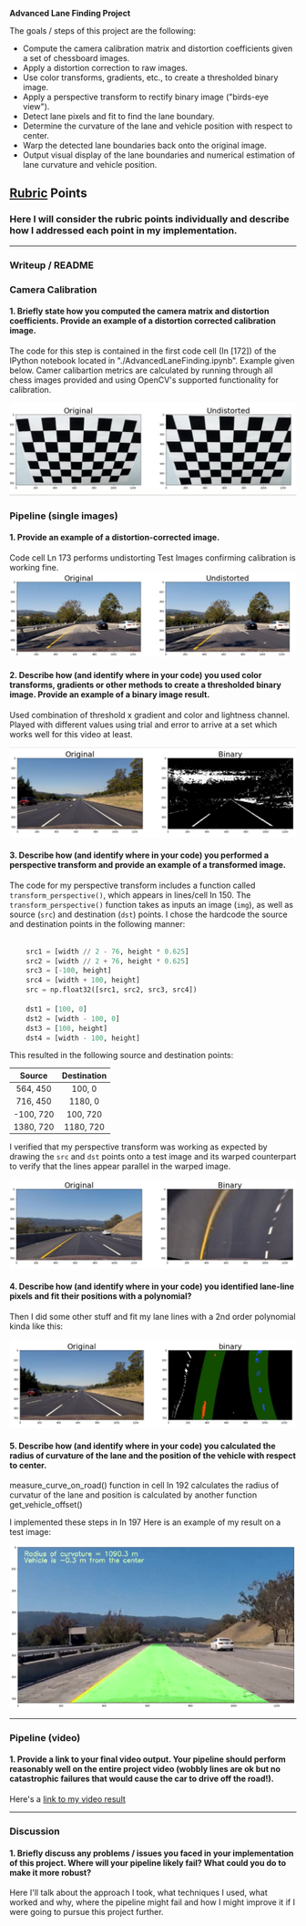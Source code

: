 **Advanced Lane Finding Project**

The goals / steps of this project are the following:

* Compute the camera calibration matrix and distortion coefficients given a set of chessboard images.
* Apply a distortion correction to raw images.
* Use color transforms, gradients, etc., to create a thresholded binary image.
* Apply a perspective transform to rectify binary image ("birds-eye view").
* Detect lane pixels and fit to find the lane boundary.
* Determine the curvature of the lane and vehicle position with respect to center.
* Warp the detected lane boundaries back onto the original image.
* Output visual display of the lane boundaries and numerical estimation of lane curvature and vehicle position.

[//]: # (Image References)

[image1]: ./examples/Chess-undistort.JPG "Undistorted"
[image2]: ./examples/Testimage-undistort.JPG "Road Transformed"
[image3]: ./examples/sobel-color-lightness-thresh.JPG "Binary Example"
[image4]: ./examples/perspective_transform.JPG "Warp Example"
[image5]: ./examples/color_fit_lines.jpg "Fit Visual"
[image6]: ./examples/example_output.jpg "Output"
[video1]: ./project_output_video.mp4 "Video"

## [Rubric](https://review.udacity.com/#!/rubrics/571/view) Points

### Here I will consider the rubric points individually and describe how I addressed each point in my implementation.  

---

### Writeup / README



### Camera Calibration

#### 1. Briefly state how you computed the camera matrix and distortion coefficients. Provide an example of a distortion corrected calibration image.

The code for this step is contained in the first code cell (In [172]) of the IPython notebook located in "./AdvancedLaneFinding.ipynb". Example given below.
Camer calibartion metrics are calculated by running through all chess images provided and using OpenCV's supported functionality for calibration.


![alt text][image1]

### Pipeline (single images)

#### 1. Provide an example of a distortion-corrected image.

Code cell Ln 173 performs undistorting Test Images confirming calibration is working fine.
![Example Here][image2]

#### 2. Describe how (and identify where in your code) you used color transforms, gradients or other methods to create a thresholded binary image.  Provide an example of a binary image result.

Used combination of threshold x gradient and color and lightness channel. Played with different values using trial and error to arrive at a set which works well for this video at least. 

![alt text][image3]

#### 3. Describe how (and identify where in your code) you performed a perspective transform and provide an example of a transformed image.

The code for my perspective transform includes a function called `transform_perspective()`, which appears in lines/cell In 150.  The `transform_perspective()` function takes as inputs an image (`img`), as well as source (`src`) and destination (`dst`) points.  I chose the hardcode the source and destination points in the following manner:

```python

    src1 = [width // 2 - 76, height * 0.625]
    src2 = [width // 2 + 76, height * 0.625]
    src3 = [-100, height]
    src4 = [width + 100, height]
    src = np.float32([src1, src2, src3, src4])

    dst1 = [100, 0]
    dst2 = [width - 100, 0]
    dst3 = [100, height]
    dst4 = [width - 100, height]
```

This resulted in the following source and destination points:

| Source        | Destination   | 
|:-------------:|:-------------:| 
| 564, 450      | 100, 0        | 
| 716, 450      | 1180, 0       |
| -100, 720     | 100, 720      |
| 1380, 720     | 1180, 720     |

I verified that my perspective transform was working as expected by drawing the `src` and `dst` points onto a test image and its warped counterpart to verify that the lines appear parallel in the warped image.

![alt text][image4]

#### 4. Describe how (and identify where in your code) you identified lane-line pixels and fit their positions with a polynomial?

Then I did some other stuff and fit my lane lines with a 2nd order polynomial kinda like this:

![alt text][image5]

#### 5. Describe how (and identify where in your code) you calculated the radius of curvature of the lane and the position of the vehicle with respect to center.

measure_curve_on_road() function in cell In 192 calculates the radius of curvatur of the lane and position is calculated by another function 
get_vehicle_offset()

I implemented these steps in In 197  Here is an example of my result on a test image:

![alt text][image6]

---

### Pipeline (video)

#### 1. Provide a link to your final video output.  Your pipeline should perform reasonably well on the entire project video (wobbly lines are ok but no catastrophic failures that would cause the car to drive off the road!).

Here's a [link to my video result](./project_output_video.mp4)

---

### Discussion

#### 1. Briefly discuss any problems / issues you faced in your implementation of this project.  Where will your pipeline likely fail?  What could you do to make it more robust?

Here I'll talk about the approach I took, what techniques I used, what worked and why, where the pipeline might fail and how I might improve it if I were going to pursue this project further.  
